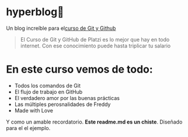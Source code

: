 # hyperblog🖤
Un blog increíble para el[curso de Git y Github](https://platzi.com/cursos/git-github/)
>El Curso de Git y GitHub de Platzi es lo mejor que hay en todo internet. Con ese conocimiento puede hasta triplicar tu salario

# En este curso vemos de todo:
* Todos los comandos de Git
* El flujo de trabajo en GitHub
* El verdadero amor por las buenas prácticas
* Las múltiples perosnalidades de Freddy
* Made with Love

Y como un amable recordatorio. **Este readme.md es un chiste**. Diseñado para el el ejemplo.